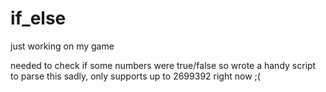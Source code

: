 # if_else
just working on my game

needed to check if some numbers were true/false so wrote a handy script to parse this
sadly, only supports up to 2699392 right now ;( 
